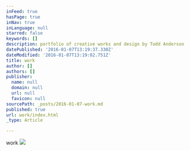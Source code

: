 ```yaml
---
inFeed: true
hasPage: true
inNav: true
inLanguage: null
starred: false
keywords: []
description: portfolio of creative works and design by Todd Anderson
datePublished: '2016-01-07T13:19:37.330Z'
dateModified: '2016-01-07T13:19:02.751Z'
title: work
author: []
authors: []
publisher:
  name: null
  domain: null
  url: null
  favicon: null
sourcePath: _posts/2016-01-07-work.md
published: true
url: work/index.html
_type: Article

---
```

work
![](https://the-grid-user-content.s3-us-west-2.amazonaws.com/c633ce10-11df-447d-bf52-c11c5b4e22cb.png)